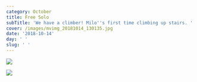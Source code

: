 ```yaml
---
category: October
title: Free Solo
subTitle: 'We have a climber! Milo''s first time climbing up stairs. '
cover: /images/mvimg_20181014_130135.jpg
date: '2018-10-14'
day: ' '
slug: ' '
---
```

![](/images/mvimg_20181014_130135.jpg)

![](/images/img_20181014_105303.jpg)
